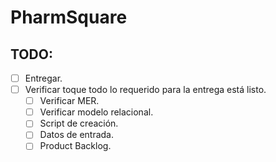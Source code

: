# PharmSquare

## TODO:
- [ ] Entregar.
- [ ] Verificar toque todo lo requerido para la entrega está listo.
	- [ ] Verificar MER.
	- [ ] Verificar modelo relacional.
	- [ ] Script de creación.
	- [ ] Datos de entrada.
	- [ ] Product Backlog.